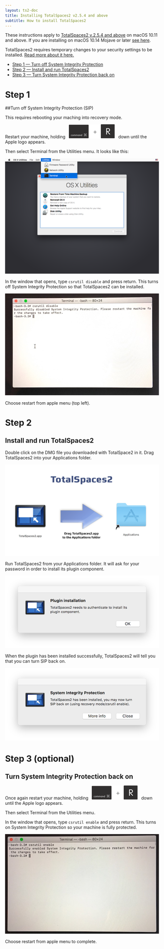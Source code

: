 ```yaml
---
layout: ts2-doc
title: Installing TotalSpaces2 v2.5.4 and above
subtitle: How to install TotalSpaces2
---
```


These instructions apply to [TotalSpaces2 v.2.5.4 and above](/changes-beta) on macOS 10.11 and above. If you are installing on macOS 10.14 Mojave or later [see here](/installing-mojave).

TotalSpaces2 requires temporary changes to your security settings to be installed. [Read more about it here.](/sip-details)

<ul class="steps-list">
<li><a href="#step1">Step 1 &mdash; Turn off System Integrity Protection</a></li>
<li><a href="#step2">Step 2 &mdash; Install and run TotalSpaces2</a></li>
<li><a href="#step3">Step 3 &mdash; Turn System Integrity Protection back on</a></li>
</ul>

<a id="step1"></a>
# Step 1

##Turn off System Integrity Protection (SIP)

This requires rebooting your maching into recovery mode.

Restart your machine, holding&nbsp;&nbsp; <img src="/images/cmd-r.png" title="cmd-r"> &nbsp;&nbsp;down until the Apple logo appears.

Then select Terminal from the Utilities menu. It looks like this:

<img src="/shared/img/recovery-utilities-terminal.png">

In the window that opens, type
<code>csrutil disable</code>
and press return. This turns off System Integrity Protection so that TotalSpaces2 can be installed.

<img src="/images/csrutil-disable.jpg">

Choose restart from apple menu (top left).

<a id="step2"></a>
# Step 2

## Install and run TotalSpaces2

Double click on the DMG file you downloaded with TotalSpace2 in it. Drag TotalSpaces2 into your Applications folder.

<img src="/images/install-from-dmg.png">

Run TotalSpaces2 from your Applications folder. It will ask for your password in order to install its plugin component.

<img src="/images/install-plugin.png">

When the plugin has been installed successfully, TotalSpaces2 will tell you that you can turn SIP back on.

<img src="/images/plugin-installed.png">

<a id="step3"></a>
# Step 3 (optional)

## Turn System Integrity Protection back on

Once again restart your machine, holding&nbsp;&nbsp; <img src="/images/cmd-r.png" title="cmd-r"> &nbsp;&nbsp;down until the Apple logo appears.

Then select Terminal from the Utilities menu.

In the window that opens, type
<code>csrutil enable</code>
and press return. This turns on System Integrity Protection so your machine is fully protected.

<img src="/images/csrutil-enable.jpg">

Choose restart from apple menu to complete.
